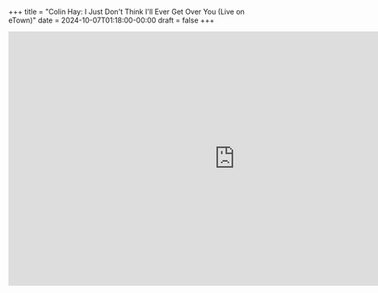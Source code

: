 +++
title = "Colin Hay: I Just Don't Think I'll Ever Get Over You (Live on eTown)"
date = 2024-10-07T01:18:00-00:00
draft = false
+++

<iframe width="896" height="504" src="https://www.youtube.com/embed/3Pvi4uKuawk?si=51H9rEtLA3shFlxe" title="YouTube video player" frameborder="0" allow="accelerometer; autoplay; clipboard-write; encrypted-media; gyroscope; picture-in-picture; web-share" referrerpolicy="strict-origin-when-cross-origin" allowfullscreen></iframe>

